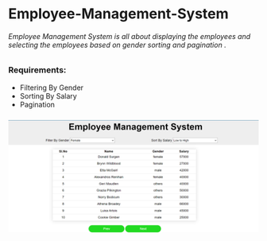 # Employee-Management-System

###### Employee Management System is all about displaying the employees  and selecting the employees  based on gender sorting and pagination .

### Requirements:
* Filtering By Gender
* Sorting By Salary
* Pagination

 ### ![Image of the Application](./Image.png)